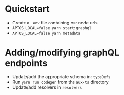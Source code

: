 # Quickstart

- Create a `.env` file containing our node urls
- `APTOS_LOCAL=false yarn start:graphql`
- `APTOS_LOCAL=false yarn metadata`

# Adding/modifying graphQL endpoints

- Update/add the appropriate schema in: `typeDefs`
- Run `yarn run codegen` from the `aux-ts` directory
- Update/add resolvers in `resolvers`